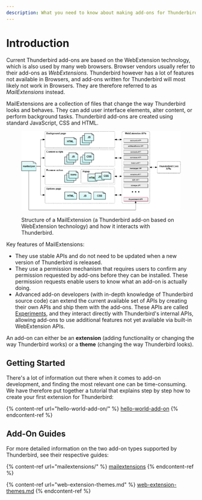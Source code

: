 ```yaml
---
description: What you need to know about making add-ons for Thunderbird.
---
```


# Introduction

Current Thunderbird add-ons are based on the WebExtension technology, which is also used by many web browsers. Browser vendors usually refer to their add-ons as _WebExtensions._ Thunderbird however has a lot of features not available in Browsers, and add-ons written for Thunderbird will most likely not work in Browsers. They are therefore referred to as _MailExtensions_ instead.

MailExtensions are a collection of files that change the way Thunderbird looks and behaves. They can add user interface elements, alter content, or perform background tasks. Thunderbird add-ons are created using standard JavaScript, CSS and HTML.

<figure><img src="../.gitbook/assets/webext_diagram (1).png" alt="Structure of a MailExtension (a Thunderbird add-on based on WebExtension technology) and how it interacts with Thunderbird."><figcaption><p>Structure of a MailExtension (a Thunderbird add-on based on WebExtension technology) and how it interacts with Thunderbird.</p></figcaption></figure>

Key features of MailExtensions:

* They use stable APIs and do not need to be updated when a new version of Thunderbird is released.
* They use a permission mechanism that requires users to confirm any permission requested by add-ons before they can be installed. These permission requests enable users to know what an add-on is actually doing.&#x20;
* Advanced add-on developers (with in-depth knowledge of Thunderbird source code) can extend the current available set of APIs by creating their own APIs and ship them with the add-ons. These APIs are called [Experiments](mailextensions/#experiment-apis), and they interact directly with Thunderbird's internal APIs, allowing add-ons to use additional features not yet available via built-in WebExtension APIs.

An add-on can either be an **extension** (adding functionality or changing the way Thunderbird works) or a **theme** (changing the way Thunderbird looks).

## Getting Started

There's a lot of information out there when it comes to add-on development, and finding the most relevant one can be time-consuming. We have therefore put together a tutorial that explains step by step how to create your first extension for Thunderbird:

{% content-ref url="hello-world-add-on/" %}
[hello-world-add-on](hello-world-add-on/)
{% endcontent-ref %}

## Add-On Guides

For more detailed information on the two add-on types supported by Thunderbird, see their respective guides:

{% content-ref url="mailextensions/" %}
[mailextensions](mailextensions/)
{% endcontent-ref %}

{% content-ref url="web-extension-themes.md" %}
[web-extension-themes.md](web-extension-themes.md)
{% endcontent-ref %}
